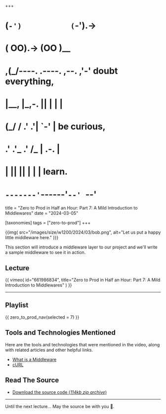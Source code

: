 +++
#   (`-')           (`-').->
#   ( OO).->        (OO )__
# ,(_/----. .----. ,--. ,'-' doubt everything,
# |__,    |\_,-.  ||  | |  |
#  (_/   /    .' .'|  `-'  | be curious,
#  .'  .'_  .'  /_ |  .-.  |
# |       ||      ||  | |  | learn.
# `-------'`------'`--' `--'

title = "Zero to Prod in Half an Hour: Part 7: A Mild Introduction to Middlewares"
date = "2024-03-05"

[taxonomies]
tags = ["zero-to-prod"]
+++  

{{img(
  src="/images/size/w1200/2024/03/bob.png",
  alt="Let us put a happy little middleware here."
)}}

This section will introduce a middleware layer to our project and we'll write a 
sample middleware to see it in action.

## Lecture

{{ 
  vimeo(
    id="661986834", 
    title="Zero to Prod in Half an Hour: Part 7: 
      A Mild Introduction to Middlewares"
  ) 
}}

--------

## Playlist

{{ zero_to_prod_nav(selected = 7) }}

## Tools and Technologies Mentioned

Here are the tools and technologies that were mentioned in the video, along 
with related articles and other helpful links.

* [What is a Middleware][middleware]
* [cURL][curl]

[middleware]: https://developer.mozilla.org/en-US/docs/Glossary/Middleware
[curl]: https://curl.se/

## Read The Source

* [Download the source code (*114kb zip archive*)][souce]

[souce]: https://assets.zerotohero.dev/zero-to-prod-in-30/zero-to-prod-in-30.zip

------------

Until the next lecture... May the source be with you 🦄.
